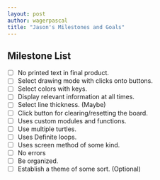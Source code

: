 ```yaml
---
layout: post
author: wagerpascal
title: "Jason's Milestones and Goals"
---
```


## Milestone List

- [ ] No printed text in final product.
- [ ] Select drawing mode with clicks onto buttons.
- [ ] Select colors with keys. 
- [ ] Display relevant information at all times.
- [ ] Select line thickness. (Maybe)
- [ ] Click button for clearing/resetting the board.
- [ ] Uses custom modules and functions.
- [ ] Use multiple turtles.
- [ ] Uses Definite loops.
- [ ] Uses screen method of some kind.
- [ ] No errors
- [ ] Be organized. 
- [ ] Establish a theme of some sort. (Optional)
